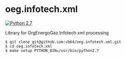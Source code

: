 # oeg.infotech.xml

[![Python 2.7](https://img.shields.io/travis/vb64/oeg.infotech.xml.svg?label=Python%202.7&style=plastic)](https://travis-ci.org/vb64/oeg.infotech.xml)

Library for OrgEnergoGaz Infotech xml processing

```
$ git clone git@github.com:vb64/oeg.infotech.xml.git
$ cd oeg.infotech.xml
$ make setup PYTHON_BIN=/usr/bin/python2.7
```
